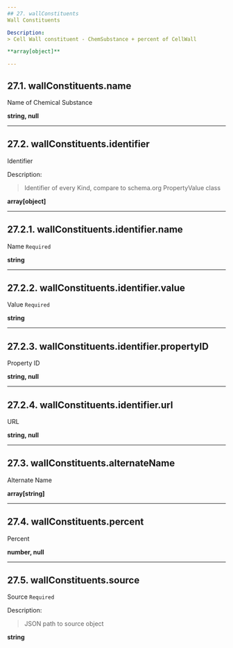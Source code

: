 ```yaml
---
## 27. wallConstituents
Wall Constituents  

Description:
> Cell Wall constituent - ChemSubstance + percent of CellWall  

**array[object]**

---
```

## 27.1. wallConstituents.name
Name of Chemical Substance  

**string, null**

---
## 27.2. wallConstituents.identifier
Identifier  

Description:
> Identifier of every Kind, compare to schema.org PropertyValue class  

**array[object]**

---
## 27.2.1. wallConstituents.identifier.name
Name  `Required`

**string**

---
## 27.2.2. wallConstituents.identifier.value
Value  `Required`

**string**

---
## 27.2.3. wallConstituents.identifier.propertyID
Property ID  

**string, null**

---
## 27.2.4. wallConstituents.identifier.url
URL  

**string, null**

---
## 27.3. wallConstituents.alternateName
Alternate Name  

**array[string]**

---
## 27.4. wallConstituents.percent
Percent  

**number, null**

---
## 27.5. wallConstituents.source
Source  `Required`

Description:
> JSON path to source object  

**string**
